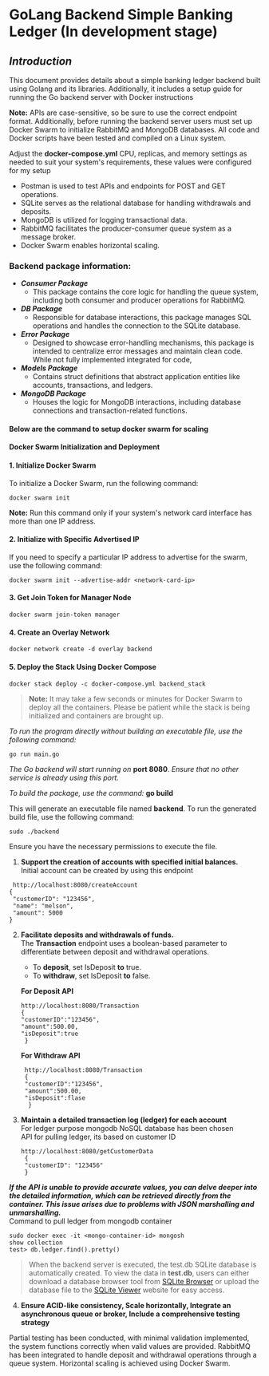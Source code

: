 # GoLang Backend Simple Banking Ledger (In development stage)

## _Introduction_ 
This document provides details about a simple banking ledger backend built using Golang and its libraries. Additionally, it includes a setup guide for running the Go backend server with Docker instructions

**Note:** APIs are case-sensitive, so be sure to use the correct endpoint format.
Additionally, before running the backend server users must set up Docker Swarm to initialize RabbitMQ and MongoDB databases. All code and Docker scripts have been tested and compiled on a Linux system.

Adjust the **docker-compose.yml**  CPU, replicas, and memory settings as needed to suit your system's requirements, these values were configured for my setup

- Postman is used to test APIs and endpoints for POST and GET operations.
- SQLite serves as the relational database for handling withdrawals and deposits.
- MongoDB is utilized for logging transactional data.
- RabbitMQ facilitates the producer-consumer queue system as a message broker.
- Docker Swarm enables horizontal scaling.

### Backend package information:

- ***Consumer Package***
    - This package contains the core logic for handling the queue system, including both consumer and producer operations for RabbitMQ.
- ***DB Package***
    - Responsible for database interactions, this package manages SQL operations and handles the connection to the SQLite database.
- ***Error Package***
    - Designed to showcase error-handling mechanisms, this package is intended to   centralize error messages and maintain clean code. While not fully implemented integrated for code, 
- ***Models Package***
    - Contains struct definitions that abstract application entities like accounts,    transactions, and ledgers.
- ***MongoDB Package***
    - Houses the logic for MongoDB interactions, including database connections and transaction-related functions.

#### **Below are the command to setup docker swarm for scaling**

#### Docker Swarm Initialization and Deployment

#### 1. Initialize Docker Swarm
To initialize a Docker Swarm, run the following command:
```
docker swarm init
```
**Note:** Run this command only if your system's network card interface has more than one IP address.

#### 2. Initialize with Specific Advertised IP
If you need to specify a particular IP address to advertise for the swarm, use the following command:
```
docker swarm init --advertise-addr <network-card-ip>
```
#### 3. Get Join Token for Manager Node
```
docker swarm join-token manager
```
#### 4. Create an Overlay Network
```
docker network create -d overlay backend
```
#### 5. Deploy the Stack Using Docker Compose
```
docker stack deploy -c docker-compose.yml backend_stack
```
> **Note:** It may take a few seconds or minutes for Docker Swarm to deploy all the 
> containers. Please be patient while the stack is being initialized and containers are brought up.

_To run the program directly without building an executable file, use the following command:_

``` go run main.go ```

_The Go backend will start running on_ **port 8080**. _Ensure that no other service is already using this port._

_To build the package, use the command:_ **go build**

This will generate an executable file named **backend**. To run the generated build file, use the following command: 

``` sudo ./backend ```

Ensure you have the necessary permissions to execute the file.
1) **Support the creation of accounts with specified initial balances.**  
Initial account can be created by using this endpoint
```   
 http://localhost:8080/createAccount
{
 "customerID": "123456",
 "name": "melson",
 "amount": 5000
}
```
2) **Facilitate deposits and withdrawals of funds.**  
The **Transaction** endpoint uses a boolean-based parameter to differentiate between deposit and withdrawal operations.
    - To **deposit**, set IsDeposit **to** true.
    - To **withdraw**, set IsDeposit **to** false.
    
    **For Deposit API**
    ```
    http://localhost:8080/Transaction
    {
    "customerID":"123456",
    "amount":500.00,
    "isDeposit":true
     }
     ```

   **For Withdraw API**
   ```
    http://localhost:8080/Transaction
    {
    "customerID":"123456",
    "amount":500.00,
    "isDeposit":flase
     }
     ```
3) **Maintain a detailed transaction log (ledger) for each account**  
For ledger purpose mongodb NoSQL database has been chosen  
API for pulling ledger, its based on customer ID
   
   ```
   http://localhost:8080/getCustomerData
    {
    "customerID": "123456"
    }
    ```
**_If the API is unable to provide accurate values, you can delve deeper into the detailed information, which can be retrieved directly from the container. This issue arises due to problems with JSON marshalling and unmarshalling._**  \
Command to pull ledger from mongodb container

``` sudo docker exec -it <mongo-container-id> mongosh ```  
``` show collection ```  
``` test> db.ledger.find().pretty() ```

> When the backend server is executed, the test.db SQLite database is automatically created. To view the data in **test.db**, users can either download a database browser tool from [SQLite Browser](https://sqlitebrowser.org/) or upload the database file to the [SQLite Viewer](https://sqliteviewer.app/) website for easy access.

4) **Ensure ACID-like consistency, Scale horizontally, Integrate an asynchronous queue or broker, Include a comprehensive testing strategy**

Partial testing has been conducted, with minimal validation implemented, the system functions correctly when valid values are provided. RabbitMQ has been integrated to handle deposit and withdrawal operations through a queue system. Horizontal scaling is achieved using Docker Swarm. 

